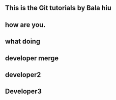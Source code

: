 ## This is the Git tutorials by Bala hiu
## how are you.
## what doing
## developer merge
## developer2
## Developer3